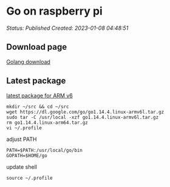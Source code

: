 # Go on raspberry pi

_Status: Published_
_Created: 2023-01-08 04:48:51_

## Download page  
[Golang download](https://golang.org/dl/)  
## Latest package
[latest package for ARM v6](https://go.dev/dl/go1.19.4.linux-armv6l.tar.gz)  
```
mkdir ~/src && cd ~/src
wget https://dl.google.com/go/go1.14.4.linux-armv6l.tar.gz
sudo tar -C /usr/local -xzf go1.14.4.linux-armv6l.tar.gz
rm go1.14.4.linux-arm64.tar.gz
vi ~/.profile

```
adjust PATH
```
PATH=$PATH:/usr/local/go/bin
GOPATH=$HOME/go
```
update shell
```
source ~/.profile
```

